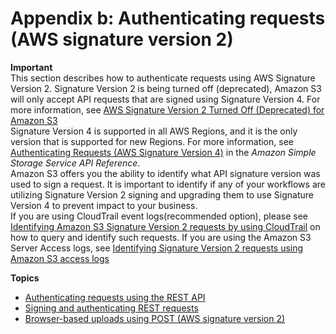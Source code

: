 # Appendix b: Authenticating requests \(AWS signature version 2\)<a name="auth-request-sig-v2"></a>

**Important**  
This section describes how to authenticate requests using AWS Signature Version 2\. Signature Version 2 is being turned off \(deprecated\),  Amazon S3 will only accept API requests that are signed using Signature Version 4\. For more information, see [AWS Signature Version 2 Turned Off \(Deprecated\) for Amazon S3](UsingAWSSDK.md#UsingAWSSDK-sig2-deprecation)   
Signature Version 4 is supported in all AWS Regions, and it is the only version that is supported for new Regions\. For more information, see [Authenticating Requests \(AWS Signature Version 4\)](https://docs.aws.amazon.com/AmazonS3/latest/API/sig-v4-authenticating-requests.html) in the *Amazon Simple Storage Service API Reference*\.   
Amazon S3 offers you the ability to identify what API signature version was used to sign a request\. It is important to identify if any of your workflows are utilizing Signature Version 2 signing and upgrading them to use Signature Version 4 to prevent impact to your business\.   
If you are using CloudTrail event logs\(recommended option\), please see [Identifying Amazon S3 Signature Version 2 requests by using CloudTrail](cloudtrail-request-identification.md#cloudtrail-identification-sigv2-requests) on how to query and identify such requests\. 
If you are using the Amazon S3 Server Access logs, see [Identifying Signature Version 2 requests using Amazon S3 access logs](using-s3-access-logs-to-identify-requests.md#using-s3-access-logs-to-identify-sigv2-requests) 

**Topics**
+ [Authenticating requests using the REST API](S3_Authentication2.md)
+ [Signing and authenticating REST requests](RESTAuthentication.md)
+ [Browser\-based uploads using POST \(AWS signature version 2\)](UsingHTTPPOST.md)